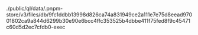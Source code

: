 ./public/ql/data/.pnpm-store/v3/files/db/9fc1ddbb13998d826ca74a831949ce2a111e7e75d8eead97001802ca9a844d6299b30e90e6bcc4ffc353525b4dbbe411f75fed8f9c45471c60d5d2ec7cfdb0-exec